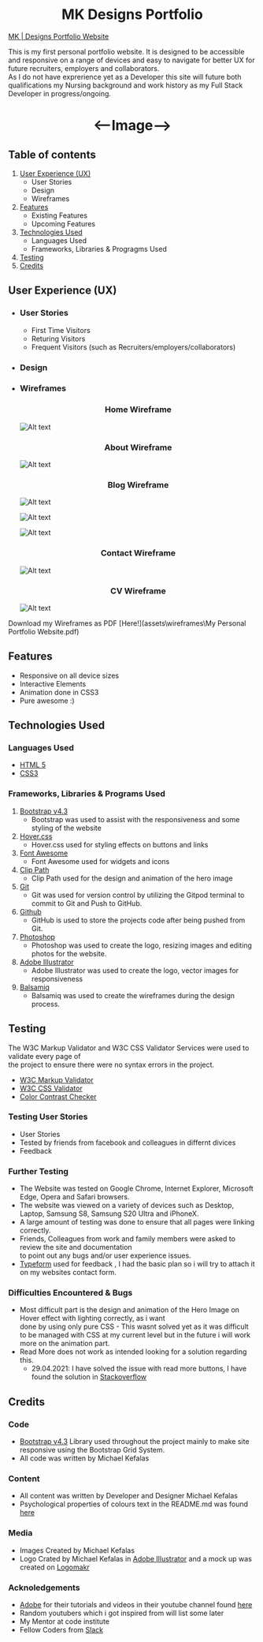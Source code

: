 <h1 align="center">MK Designs Portfolio</h1>

[MK | Designs Portfolio Website]( https://frangelicomk.github.io/MK-PortfolioWeb-MS1/)

This is my first personal portfolio website. It is designed to be accessible and responsive on a range of 
devices and easy to navigate for better UX for future recruiters, employers and collaborators.<br>As I do not 
have exprerience yet as a Developer this site will future both qualifications my Nursing background and work 
history as my Full Stack Developer in progress/ongoing.
<h1 align="center"><--Image--></h1>


## Table of contents
1. [User Experience (UX)](#user-experience-ux)
    + User Stories
    + Design
    + Wireframes
2. [Features](#features) 
    + Existing Features
    + Upcoming Features
3. [Technologies Used](#technologies-used)
    + Languages Used
    + Frameworks, Libraries & Progragms Used
4. [Testing](#testing)
5. [Credits](#credits) 

## User Experience (UX)

+ ### User Stories
    + First Time Visitors
    + Returing Visitors
    + Frequent Visitors (such as Recruiters/employers/collaborators)
+ ### Design
+ ### Wireframes
    <h3 align="center">Home Wireframe</h3>

    ![Alt text](assets/wireframes/Home.png)

    <h3 align="center">About Wireframe</h3>

    ![Alt text](assets/wireframes/About.png)

    <h3 align="center">Blog Wireframe</h3>

    ![Alt text](assets/wireframes/Blog.png)

    ![Alt text](assets/wireframes/blog_dev-background.png)

    ![Alt text](assets/wireframes/blog_nurse-background.png)

    <h3 align="center">Contact Wireframe</h3>

    ![Alt text](assets/wireframes/Contact.png)

    <h3 align="center">CV Wireframe</h3>

    ![Alt text](assets/wireframes/CV.png)

Download my Wireframes as PDF [Here!](assets\wireframes\My Personal Portfolio Website.pdf)





## Features

+ Responsive on all device sizes
+ Interactive Elements 
+ Animation done in CSS3
+ Pure awesome :)
## Technologies Used 

### Languages Used
+ [HTML 5](https://en.wikipedia.org/wiki/HTML5)
+ [CSS3](https://en.wikipedia.org/wiki/CSS)

### Frameworks, Libraries & Programs Used
1. [Bootstrap v4.3](https://en.wikipedia.org/wiki/Bootstrap_(front-end_framework))
    + Bootstrap was used to assist with the responsiveness and some styling of the website
2. [Hover.css](https://ianlunn.github.io/Hover/)
    + Hover.css used for styling effects on buttons and links
3. [Font Awesome](https://fontawesome.com)
    + Font Awesome used for widgets and icons
4. [Clip Path](https://www.cssportal.com/css-clip-path-generator/)
    + Clip Path used for the design and animation of the hero image
5. [Git](https://git-scm.com)
    + Git was used for version control by utilizing the Gitpod terminal to commit to Git and Push to GitHub.
6. [Github](https://github.com)
    + GitHub is used to store the projects code after being pushed from Git.
7. [Photoshop](https://www.adobe.com/ie/products/photoshop.html)
    + Photoshop was used to create the logo, resizing images and editing photos for the website.
8. [Adobe Illustrator](https://www.adobe.com/uk/products/illustrator.html)
    + Adobe Illustrator was used to create the logo, vector images for responsiveness
9. [Balsamiq](https://balsamiq.com)
    + Balsamiq was used to create the wireframes during the design process.
## Testing

The W3C Markup Validator and W3C CSS Validator Services were used to validate every page of <br>the project to ensure there were no syntax errors in the project.
+ [W3C Markup Validator](https://validator.w3.org/#validate_by_uri+with_options)
+ [W3C CSS Validator](https://jigsaw.w3.org/css-validator/#validate_by_input)
+ [Color Contrast Checker](https://color.a11y.com/)
### Testing User Stories
+ User Stories
+ Tested by friends from facebook and colleagues in differnt divices
+ Feedback

### Further Testing
+ The Website was tested on Google Chrome, Internet Explorer, Microsoft Edge, Opera and Safari browsers.
+ The website was viewed on a variety of devices such as Desktop, Laptop, Samsung S8, Samsung S20 Ultra and iPhoneX.
+ A large amount of testing was done to ensure that all pages were linking correctly. 
+ Friends, Colleagues from work and family members were asked to review the site and documentation <br>to point out any bugs and/or user experience issues.
+ [Typeform](https://www.typeform.com/) used for feedback , I had the basic plan so i will try to attach it on my websites contact form.

### Difficulties Encountered & Bugs
+ Most difficult part is the design and animation of the Hero Image on Hover effect with lighting correctly, as i want<br> 
done by using only pure CSS - This wasnt solved yet as it was difficult to be managed with CSS at my current level but in the future i will work
more on the animation part.
+ Read More does not work as intended looking for a solution regarding this.
    - 29.04.2021: I have solved the issue with read more buttons, I have found the solution in [Stackoverflow](https://stackoverflow.com/questions/710089/how-do-i-make-an-html-link-look-like-a-button)

## Credits

### Code
+ [Bootstrap v4.3](https://en.wikipedia.org/wiki/Bootstrap_(front-end_framework)) Library used throughout the project mainly to make site responsive using the Bootstrap Grid System.
+ All code was written by Michael Kefalas

### Content 
+ All content was written by Developer and Designer Michael Kefalas
+ Psychological properties of colours text in the README.md was found [here](http://www.colour-affects.co.uk/psychological-properties-of-colours)

### Media 
+ Images Created by Michael Kefalas
+ Logo Crated by Michael Kefalas in [Adobe Illustrator](https://www.adobe.com/uk/products/illustrator.html) and a mock up was created on [Logomakr](https://logomakr.com)

### Acknoledgements 
+ [Adobe](https://www.adobe.com/#) for their tutorials and videos in their youtube channel found [here](https://www.youtube.com/user/AdobeCreativeCloud)
+ Random youtubers which i got inspired from will list some later
+ My Mentor at code institute 
+ Fellow Coders from [Slack](https://slack.com/intl/en-gb/)


